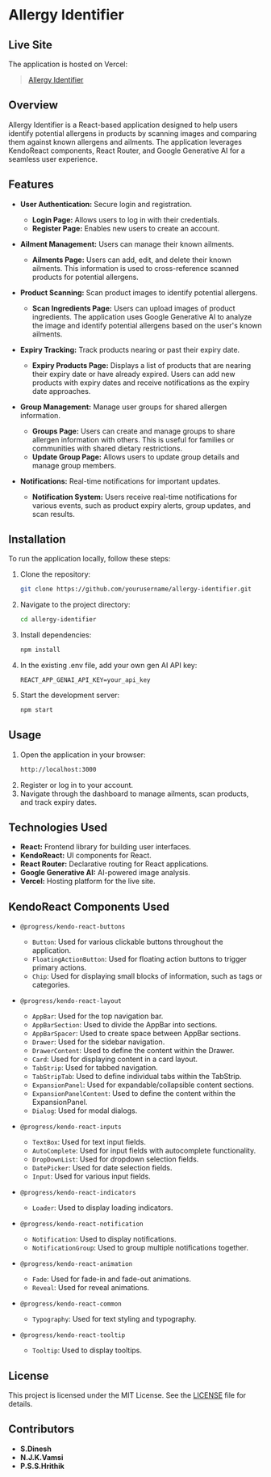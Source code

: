 # Allergy Identifier

## Live Site

The application is hosted on Vercel:

> [Allergy Identifier](https://allergy-identifier.vercel.app/)

## Overview

Allergy Identifier is a React-based application designed to help users identify potential allergens in products by scanning images and comparing them against known allergens and ailments. The application leverages KendoReact components, React Router, and Google Generative AI for a seamless user experience.

## Features

- **User Authentication:** Secure login and registration.
  - **Login Page:** Allows users to log in with their credentials.
  - **Register Page:** Enables new users to create an account.

- **Ailment Management:** Users can manage their known ailments.
  - **Ailments Page:** Users can add, edit, and delete their known ailments. This information is used to cross-reference scanned products for potential allergens.

- **Product Scanning:** Scan product images to identify potential allergens.
  - **Scan Ingredients Page:** Users can upload images of product ingredients. The application uses Google Generative AI to analyze the image and identify potential allergens based on the user's known ailments.

- **Expiry Tracking:** Track products nearing or past their expiry date.
  - **Expiry Products Page:** Displays a list of products that are nearing their expiry date or have already expired. Users can add new products with expiry dates and receive notifications as the expiry date approaches.

- **Group Management:** Manage user groups for shared allergen information.
  - **Groups Page:** Users can create and manage groups to share allergen information with others. This is useful for families or communities with shared dietary restrictions.
  - **Update Group Page:** Allows users to update group details and manage group members.

- **Notifications:** Real-time notifications for important updates.
  - **Notification System:** Users receive real-time notifications for various events, such as product expiry alerts, group updates, and scan results.

## Installation

To run the application locally, follow these steps:

1. Clone the repository:
    ```sh
    git clone https://github.com/yourusername/allergy-identifier.git
    ```
2. Navigate to the project directory:
    ```sh
    cd allergy-identifier
    ```
3. Install dependencies:
    ```sh
    npm install
    ```
4. In the existing .env file, add your own gen AI API key:
    ```env
    REACT_APP_GENAI_API_KEY=your_api_key
    ```
5. Start the development server:
    ```sh
    npm start
    ```

## Usage

1. Open the application in your browser:
    ```sh
    http://localhost:3000
    ```
2. Register or log in to your account.
3. Navigate through the dashboard to manage ailments, scan products, and track expiry dates.

## Technologies Used

- **React:** Frontend library for building user interfaces.
- **KendoReact:** UI components for React.
- **React Router:** Declarative routing for React applications.
- **Google Generative AI:** AI-powered image analysis.
- **Vercel:** Hosting platform for the live site.

## KendoReact Components Used

- `@progress/kendo-react-buttons`
  - `Button`: Used for various clickable buttons throughout the application.
  - `FloatingActionButton`: Used for floating action buttons to trigger primary actions.
  - `Chip`: Used for displaying small blocks of information, such as tags or categories.

- `@progress/kendo-react-layout`
  - `AppBar`: Used for the top navigation bar.
  - `AppBarSection`: Used to divide the AppBar into sections.
  - `AppBarSpacer`: Used to create space between AppBar sections.
  - `Drawer`: Used for the sidebar navigation.
  - `DrawerContent`: Used to define the content within the Drawer.
  - `Card`: Used for displaying content in a card layout.
  - `TabStrip`: Used for tabbed navigation.
  - `TabStripTab`: Used to define individual tabs within the TabStrip.
  - `ExpansionPanel`: Used for expandable/collapsible content sections.
  - `ExpansionPanelContent`: Used to define the content within the ExpansionPanel.
  - `Dialog`: Used for modal dialogs.

- `@progress/kendo-react-inputs`
  - `TextBox`: Used for text input fields.
  - `AutoComplete`: Used for input fields with autocomplete functionality.
  - `DropDownList`: Used for dropdown selection fields.
  - `DatePicker`: Used for date selection fields.
  - `Input`: Used for various input fields.

- `@progress/kendo-react-indicators`
  - `Loader`: Used to display loading indicators.

- `@progress/kendo-react-notification`
  - `Notification`: Used to display notifications.
  - `NotificationGroup`: Used to group multiple notifications together.

- `@progress/kendo-react-animation`
  - `Fade`: Used for fade-in and fade-out animations.
  - `Reveal`: Used for reveal animations.

- `@progress/kendo-react-common`
  - `Typography`: Used for text styling and typography.

- `@progress/kendo-react-tooltip`
  - `Tooltip`: Used to display tooltips.

## License

This project is licensed under the MIT License. See the [LICENSE](./LICENSE) file for details.

## Contributors

* **S.Dinesh**
* **N.J.K.Vamsi**
* **P.S.S.Hrithik**
